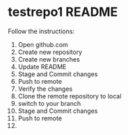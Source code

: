 # testrepo1 README
Follow the instructions:

1. Open github.com
2. Create new repository
3. Create new branches
4. Update README 
5. Stage and Commit changes
6. Push to remote
7. Verify the changes
8. Clone the remote repository to local
9. switch to your branch
10. Stage and Commit changes
11. Push to remote
12. 